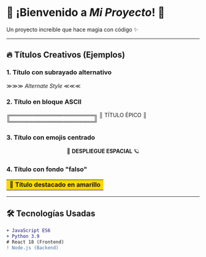 # 🌟 ¡Bienvenido a _Mi Proyecto_! 🌟

Un proyecto increíble que hace magia con código ✨

---

## 🔥 **Títulos Creativos** (Ejemplos)

### 1. Título con subrayado alternativo
≫≫≫ *Alternate Style* ≪≪≪

### 2. Título en bloque ASCII
╔══════════════════════╗
║   TÍTULO ÉPICO       ║
╚══════════════════════╝

### 3. Título con emojis centrado
<p align="center">
  🚀 <strong>DESPLIEGUE ESPACIAL</strong> 🪐
</p>

### 4. Título con fondo "falso"
<table>
  <tr>
    <td bgcolor="#FFD700"><strong>📌 Título destacado en amarillo</strong></td>
  </tr>
</table>

---

## 🛠 **Tecnologías Usadas**
```diff
+ JavaScript ES6
+ Python 3.9
# React 18 (Frontend)
! Node.js (Backend)